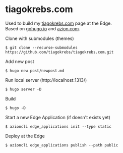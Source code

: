 # tiagokrebs.com

Used to build my [tiagokrebs.com](https://tiagokrebs.com) page at the Edge.  
Based on [gohugo.io](https://gohugo.io) and [azion.com](http://azion.com).

Clone with submodules (themes)
```
$ git clone --recurse-submodules https://github.com/tiagokrebs/tiagokrebs.com.git
```

Add new post
```
$ hugo new post/newpost.md
```

Run local server (http://localhost:1313/)
```
$ hugo server -D
```

Build
```
$ hugo -D
```

Start a new Edge Application (if doesn't exists yet)
```
$ azioncli edge_applications init --type static
```

Deploy at the Edge
```
$ azioncli edge_applications publish --path public
```